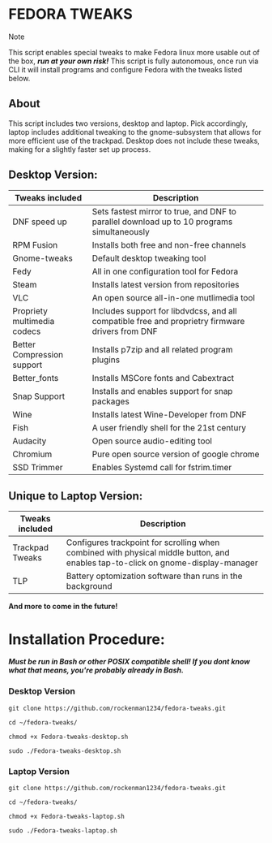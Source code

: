 # FEDORA TWEAKS 
> [!NOTE]
> This script enables special tweaks to make Fedora linux more usable out of the box, **_run at your own risk!_**
> This script is fully autonomous, once run via CLI it will install programs and configure Fedora with the tweaks listed below.

## About
This script includes two versions, desktop and laptop. Pick accordingly, laptop includes additional tweaking to the gnome-subsystem that allows for more efficient use of the trackpad. Desktop does not include these tweaks, making for a slightly faster set up process.

## Desktop Version:

|Tweaks included | Description |
| ------------- | ------------- |
| DNF speed up | Sets fastest mirror to true, and DNF to parallel download up to 10 programs simultaneously |
| RPM Fusion |  Installs both free and non-free channels |
| Gnome-tweaks | Default desktop tweaking tool |
| Fedy | All in one configuration tool for Fedora | 
| Steam | Installs latest version from repositories | 
| VLC | An open source all-in-one mutlimedia tool |
| Propriety multimedia codecs | Includes support for libdvdcss, and all compatible free and proprietry firmware drivers from DNF | 
| Better Compression support | Installs p7zip and all related program plugins | 
| Better_fonts| Installs MSCore fonts and Cabextract |
| Snap Support | Installs and enables support for snap packages | 
| Wine | Installs latest Wine-Developer from DNF |
| Fish | A user friendly shell for the 21st century | 
| Audacity | Open source audio-editing tool |
| Chromium | Pure open source version of google chrome |
| SSD Trimmer | Enables Systemd call for fstrim.timer |


## Unique to Laptop Version: 

|Tweaks included | Description |
| ------------- | ------------- |
| Trackpad Tweaks  | Configures trackpoint for scrolling when combined with physical middle button, and enables tap-to-click on gnome-display-manager |
| TLP | Battery optomization software than runs in the background | 


**And more to come in the future!**


# Installation Procedure:
***Must be run in Bash or other POSIX compatible shell! If you dont know what that means, you're probably already in Bash.***

### Desktop Version

```
git clone https://github.com/rockenman1234/fedora-tweaks.git

cd ~/fedora-tweaks/

chmod +x Fedora-tweaks-desktop.sh

sudo ./Fedora-tweaks-desktop.sh
```

### Laptop Version

```
git clone https://github.com/rockenman1234/fedora-tweaks.git

cd ~/fedora-tweaks/

chmod +x Fedora-tweaks-laptop.sh

sudo ./Fedora-tweaks-laptop.sh
```
